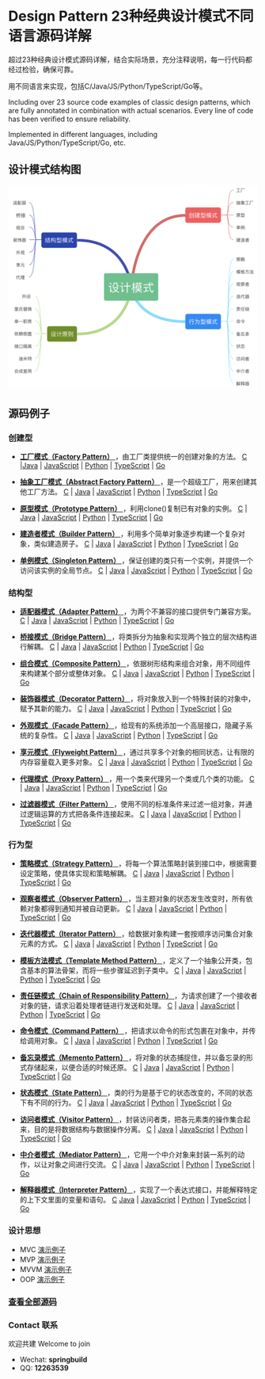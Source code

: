 # Design Pattern 23种经典设计模式不同语言源码详解

超过23种经典设计模式源码详解，结合实际场景，充分注释说明，每一行代码都经过检验，确保可靠。

用不同语言来实现，包括C/Java/JS/Python/TypeScript/Go等。
    
Including over 23 source code examples of classic design patterns, which are fully annotated in combination with actual scenarios. Every line of code has been verified to ensure reliability.

Implemented in different languages, including Java/JS/Python/TypeScript/Go, etc.

## 设计模式结构图

<img src="./docs/design-pattern.png">

## 源码例子

### 创建型
- **[工厂模式（Factory Pattern） ](./factory-pattern)**，由工厂类提供统一的创建对象的方法。
[C](./factory-pattern/c) |[Java](./factory-pattern/java) | [JavaScript](./factory-pattern/js) | [Python](./factory-pattern/python) | [TypeScript](./factory-pattern/ts)  | [Go](./factory-pattern/go)

- **[抽象工厂模式（Abstract Factory Pattern） ](./abstract-factory)**，是一个超级工厂，用来创建其他工厂方法。
[C](./abstract-factory/c) | [Java](./abstract-factory/java) | [JavaScript](./abstract-factory/js) | [Python](./abstract-factory) | [TypeScript](./abstract-factory/ts)  | [Go](./abstract-factory/go)

- **[原型模式（Prototype Pattern） ](./prototype-pattern)**，利用clone()复制已有对象的实例。
[C](./prototype-pattern/c) | [Java](./prototype-pattern/java) | [JavaScript](./prototype-pattern/js) | [Python](./prototype-pattern/python) | [TypeScript](./prototype-pattern/ts)  | [Go](./prototype-pattern/go)

- **[建造者模式（Builder Pattern） ](./builder-pattern)**，利用多个简单对象逐步构建一个复杂对象，类似建造房子。
[C](./builder-pattern/c) | [Java](./builder-pattern/java) | [JavaScript](./builder-pattern/js) | [Python](./builder-pattern/python) | [TypeScript](./builder-pattern/ts)  | [Go](./builder-pattern/go)

- **[单例模式（Singleton Pattern） ](./singleton-pattern)**，保证创建的类只有一个实例，并提供一个访问该实例的全局节点。
[C](./singleton-pattern/c) | [Java](./singleton-pattern/java) | [JavaScript](./singleton-pattern/js) | [Python](./singleton-pattern/python) | [TypeScript](./singleton-pattern/ts)  | [Go](./singleton-pattern/go)

### 结构型
- **[适配器模式（Adapter Pattern） ](./adapter-pattern)**，为两个不兼容的接口提供专门兼容方案。
[C](./adapter-pattern/c) | [Java](./adapter-pattern/java) | [JavaScript](./adapter-pattern/js) | [Python](./adapter-pattern/python) | [TypeScript](./adapter-pattern/ts)  | [Go](./adapter-pattern/go)

- **[桥接模式（Bridge Pattern） ](./bridge-pattern)**，将类拆分为抽象和实现两个独立的层次结构进行解耦。
[C](./bridge-pattern/c) | [Java](./bridge-pattern/java) | [JavaScript](./bridge-pattern/js) | [Python](./bridge-pattern/python) | [TypeScript](./bridge-pattern/ts)  | [Go](./bridge-pattern/go)

- **[组合模式（Composite Pattern） ](./composite-pattern)**，依据树形结构来组合对象，用不同组件来构建某个部分或整体对象。
[C](./composite-pattern/c) | [Java](./composite-pattern/java) | [JavaScript](./composite-pattern/js) | [Python](./composite-pattern/python) | [TypeScript](./composite-pattern/ts)  | [Go](./composite-pattern/go)

- **[装饰器模式（Decorator Pattern） ](./decorator-pattern)**，将对象放入到一个特殊封装的对象中，赋予其新的能力。
[C](./decorator-pattern/c) | [Java](./decorator-pattern/java) | [JavaScript](./decorator-pattern/js) | [Python](./decorator-pattern/python) | [TypeScript](./decorator-pattern/ts)  | [Go](./decorator-pattern/go)

- **[外观模式（Facade Pattern） ](./facade-pattern)**，给现有的系统添加一个高层接口，隐藏子系统的复杂性。
[C](./facade-pattern/c) | [Java](./facade-pattern/java) | [JavaScript](./facade-pattern/js) | [Python](./facade-pattern/python) | [TypeScript](./facade-pattern/ts)  | [Go](./facade-pattern/go)

- **[享元模式（Flyweight Pattern） ](./flyweight-pattern)**，通过共享多个对象的相同状态，让有限的内存容量载入更多对象。
[C](./flyweight-pattern/c) | [Java](./flyweight-pattern/java) | [JavaScript](./flyweight-pattern/js) | [Python](./flyweight-pattern/python) | [TypeScript](./flyweight-pattern/ts)  | [Go](./flyweight-pattern/go)

- **[代理模式（Proxy Pattern） ](./proxy-pattern)**，用一个类来代理另一个类或几个类的功能。
[C](./proxy-pattern/c) | [Java](./proxy-pattern/java) | [JavaScript](./proxy-pattern/js) | [Python](./proxy-pattern/python) | [TypeScript](./proxy-pattern/ts)  | [Go](./proxy-pattern/go)

- **[过滤器模式（Filter Pattern） ](./filter-pattern)**，使用不同的标准条件来过滤一组对象，并通过逻辑运算的方式把各条件连接起来。
[C](./filter-pattern/c) | [Java](./filter-pattern/java) | [JavaScript](./filter-pattern/js) | [Python](./filter-pattern/python) | [TypeScript](./filter-pattern/ts)  | [Go](./filter-pattern/go)

### 行为型
- **[策略模式（Strategy Pattern） ](./strategy-pattern)**，将每一个算法策略封装到接口中，根据需要设定策略，使具体实现和策略解耦。
[C](./strategy-pattern/c) | [Java](./strategy-pattern/java) | [JavaScript](./strategy-pattern/js) | [Python](./strategy-pattern/python) | [TypeScript](./strategy-pattern/ts)  | [Go](./strategy-pattern/go)

- **[观察者模式（Observer Pattern） ](./observer-pattern)**，当主题对象的状态发生改变时，所有依赖对象都得到通知并被自动更新。
[C](./observer-pattern/c) | [Java](./observer-pattern/java) | [JavaScript](./observer-pattern/js) | [Python](./observer-pattern/python) | [TypeScript](./observer-pattern/ts)  | [Go](./observer-pattern/go)

- **[迭代器模式（Iterator Pattern） ](./iterator-pattern)**，给数据对象构建一套按顺序访问集合对象元素的方式。
[C](./iterator-pattern/c) | [Java](./iterator-pattern/java) | [JavaScript](./iterator-pattern/js) | [Python](./iterator-pattern/python) | [TypeScript](./iterator-pattern/ts)  | [Go](./iterator-pattern/go)

- **[模板方法模式（Template Method Pattern） ](./template-pattern)**，定义了一个抽象公开类，包含基本的算法骨架，而将一些步骤延迟到子类中。
[C](./template-pattern/c) | [Java](./template-pattern/java) | [JavaScript](./template-pattern/js) | [Python](./template-pattern/python) | [TypeScript](./template-pattern/ts)  | [Go](./template-pattern/go)

- **[责任链模式（Chain of Responsibility Pattern） ](./chain-responsibility)**，为请求创建了一个接收者对象的链，请求沿着处理者链进行发送和处理。
[C](./chain-responsibility/c) | [Java](./chain-responsibility/java) | [JavaScript](./chain-responsibility/js) | [Python](./chain-responsibility/python) | [TypeScript](./techain-responsibility/ts)  | [Go](./chain-responsibility/go)

- **[命令模式（Command Pattern） ](./command-pattern)**，把请求以命令的形式包裹在对象中，并传给调用对象。
[C](./command-pattern/c) | [Java](./command-pattern/java) | [JavaScript](./command-pattern/js) | [Python](./command-pattern/python) | [TypeScript](./command-pattern/ts)  | [Go](./command-pattern/go)

- **[备忘录模式（Memento Pattern） ](./memento-pattern)**，将对象的状态捕捉住，并以备忘录的形式存储起来，以便合适的时候还原。
[C](./memento-pattern/c) | [Java](./memento-pattern/java) | [JavaScript](./memento-pattern/js) | [Python](./memento-pattern/python) | [TypeScript](./memento-pattern/ts)  | [Go](./memento-pattern/go)

- **[状态模式（State Pattern） ](./state-pattern)**，类的行为是基于它的状态改变的，不同的状态下有不同的行为。
[C](./state-pattern/c) | [Java](./state-pattern/java) | [JavaScript](./state-pattern/js) | [Python](./state-pattern/python) | [TypeScript](./state-pattern/ts)  | [Go](./state-pattern/go)

- **[访问者模式（Visitor Pattern） ](./visitor-pattern)**，封装访问者类，把各元素类的操作集合起来，目的是将数据结构与数据操作分离。
[C](./visitor-pattern/c) | [Java](./visitor-pattern/java) | [JavaScript](./visitor-pattern/js) | [Python](./visitor-pattern/python) | [TypeScript](./visitor-pattern/ts)  | [Go](./visitor-pattern/go)

- **[中介者模式（Mediator Pattern） ](./mediator-pattern)**，它用一个中介对象来封装一系列的动作，以让对象之间进行交流。
[C](./mediator-pattern/c) | [Java](./mediator-pattern/java) | [JavaScript](./mediator-pattern/js) | [Python](./mediator-pattern/python) | [TypeScript](./mediator-pattern/ts)  | [Go](./mediator-pattern/go)

- **[解释器模式（Interpreter Pattern） ](./interpreter-pattern)**，实现了一个表达式接口，并能解释特定的上下文里面的变量和语句。
[C](./interpreter-pattern/c) [Java](./interpreter-pattern/java) | [JavaScript](./interpreter-pattern/js) | [Python](./interpreter-pattern/python) | [TypeScript](./interpreter-pattern/ts)  | [Go](./interpreter-pattern/go)

### 设计思想
- MVC  [演示例子](./mvx/mvc)
- MVP  [演示例子](./mvx/mvp)
- MVVM [演示例子](./mvx/mvvm)
- OOP [演示例子](./oop)

### [查看全部源码](https://microwind.github.io/design-pattern/)

### Contact 联系
欢迎共建 Welcome to join
- Wechat:  **springbuild**
- QQ: **12263539**